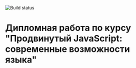 ![Build status](https://ci.appveyor.com/api/projects/status/ophyj5q9deb6pu0a?svg=true)
# Дипломная работа по курсу "Продвинутый JavaScript: современные возможности языка"
